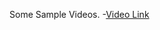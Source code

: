 Some Sample Videos.
-[Video Link](https://drive.google.com/file/d/1oVWfI4pjMsjTDbltqyD3i93yeWJYK6hv/view?usp=sharing)
